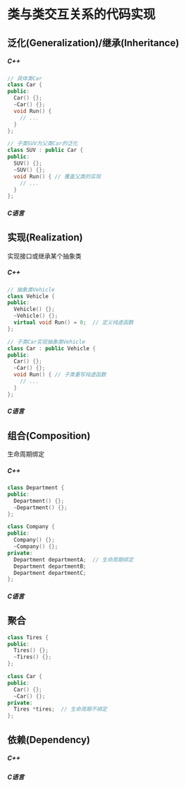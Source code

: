 # 类与类交互关系的代码实现

## 泛化(Generalization)/继承(Inheritance)

##### C++
``` c++
// 具体类Car
class Car {
public:
  Car() {};
  ~Car() {};
  void Run() {
    // ...
  }
};

// 子类SUV为父类Car的泛化
class SUV : public Car {
public:
  SUV() {};
  ~SUV() {};
  void Run() { // 覆盖父类的实现
    // ...
  }
};
```

##### C语言

## 实现(Realization)
实现接口或继承某个抽象类 
##### C++
``` c++
// 抽象类Vehicle
class Vehicle {
public:
  Vehicle() {};
  ~Vehicle() {};
  virtual void Run() = 0;  // 定义纯虚函数
};

// 子类Car实现抽象类Vehicle
class Car : public Vehicle {
public:
  Car() {};
  ~Car() {};
  void Run() { // 子类重写纯虚函数
    // ...
  }
};
```
##### C语言

## 组合(Composition)
生命周期绑定

##### C++
``` c++
class Department {
public:
  Department() {};
  ~Department() {};
};

class Company {
public:
  Company() {};
  ~Company() {};
private:
  Department departmentA;  // 生命周期绑定
  Department departmentB;
  Department departmentC;
};

```
##### C语言

## 聚合
``` c++
class Tires {
public:
  Tires() {};
  ~Tires() {};
};

class Car {
public:
  Car() {};
  ~Car() {};
private:
  Tires *tires;  // 生命周期不绑定
};

```

## 依赖(Dependency)

##### C++


##### C语言
